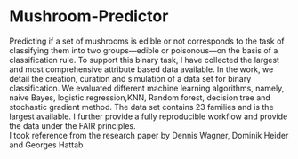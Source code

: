 # Mushroom-Predictor
Predicting if a set of mushrooms is edible or not corresponds to the task of classifying them into two groups—edible or poisonous—on the basis of a classification rule. To support this binary task, I have collected the largest and most comprehensive attribute based data available. In the work, we detail the creation, curation and simulation of a data set for binary classification. We evaluated different machine learning algorithms, namely, naive Bayes, logistic regression,KNN, Random forest, decision tree and stochastic gradient method. The data set contains 23 families and is the largest available. I further provide a fully reproducible workflow and provide the data under the FAIR principles.
<br>
I took reference from the research paper by Dennis Wagner, Dominik Heider and Georges Hattab
